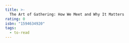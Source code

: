 ```yaml
---
title: >-
  The Art of Gathering: How We Meet and Why It Matters
rating: 0
isbn: "1594634920"
tags:
  - to-read
---
```


